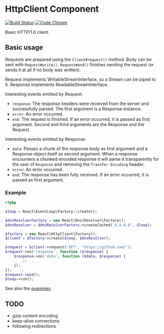 # HttpClient Component

[![Build Status](https://secure.travis-ci.org/reactphp/http-client.png?branch=master)](http://travis-ci.org/reactphp/http-client) [![Code Climate](https://codeclimate.com/github/reactphp/http-client/badges/gpa.svg)](https://codeclimate.com/github/reactphp/http-client)

Basic HTTP/1.0 client.

## Basic usage

Requests are prepared using the ``Client#request()`` method. Body can be
sent with ``Request#write()``. ``Request#end()`` finishes sending the request
(or sends it at all if no body was written).

Request implements WritableStreamInterface, so a Stream can be piped to
it. Response implements ReadableStreamInterface.

Interesting events emitted by Request:

* `response`: The response headers were received from the server and successfully
  parsed. The first argument is a Response instance.
* `error`: An error occurred.
* `end`: The request is finished. If an error occurred, it is passed as first
  argument. Second and third arguments are the Response and the Request.

Interesting events emitted by Response:

* `data`: Passes a chunk of the response body as first argument and a Response
  object itself as second argument. When a response encounters a chunked encoded response it will parse it transparently for the user of `Response` and removing the `Transfer-Encoding` header.
* `error`: An error occurred.
* `end`: The response has been fully received. If an error
  occurred, it is passed as first argument.

### Example

```php
<?php

$loop = React\EventLoop\Factory::create();

$dnsResolverFactory = new React\Dns\Resolver\Factory();
$dnsResolver = $dnsResolverFactory->createCached('8.8.8.8', $loop);

$factory = new React\HttpClient\Factory();
$client = $factory->create($loop, $dnsResolver);

$request = $client->request('GET', 'https://github.com/');
$request->on('response', function ($response) {
    $response->on('data', function ($data, $response) {
        // ...
    });
});
$request->end();
$loop->run();
```

See also the [examples](examples).

## TODO

* gzip content encoding
* keep-alive connections
* following redirections
